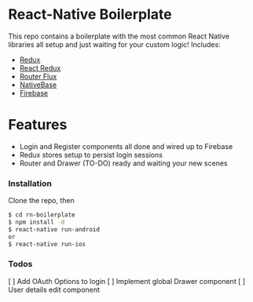 # React-Native Boilerplate

This repo contains a boilerplate with the most common React Native libraries all setup and just waiting for your custom logic! Includes:

  - [Redux](https://github.com/reactjs/redux)
  - [React Redux](https://github.com/reactjs/react-redux)
  - [Router Flux](https://github.com/aksonov/react-native-router-flux)
  - [NativeBase](https://github.com/GeekyAnts/NativeBase)
  - [Firebase](https://www.npmjs.com/package/firebase)

# Features

  - Login and Register components all done and wired up to Firebase
  - Redux stores setup to persist login sessions
  - Router and Drawer (TO-DO) ready and waiting your new scenes

### Installation

Clone the repo, then

```sh
$ cd rn-boilerplate
$ npm install -d
$ react-native run-android
or
$ react-native run-ios
```

### Todos

[ ] Add OAuth Options to login
[ ] Implement global Drawer component
[ ] User details edit component

